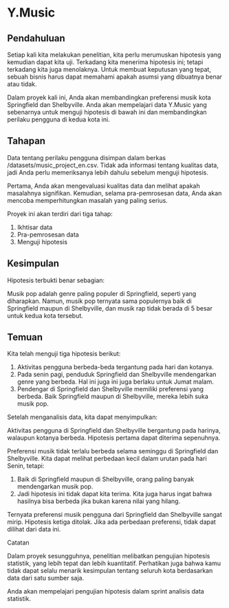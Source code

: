 # Y.Music

## Pendahuluan

Setiap kali kita melakukan penelitian, kita perlu merumuskan hipotesis yang kemudian dapat kita uji. Terkadang kita menerima hipotesis ini; tetapi terkadang kita juga menolaknya. Untuk membuat keputusan yang tepat, sebuah bisnis harus dapat memahami apakah asumsi yang dibuatnya benar atau tidak.

Dalam proyek kali ini, Anda akan membandingkan preferensi musik kota Springfield dan Shelbyville. Anda akan mempelajari data Y.Music yang sebenarnya untuk menguji hipotesis di bawah ini dan membandingkan perilaku pengguna di kedua kota ini.

## Tahapan

Data tentang perilaku pengguna disimpan dalam berkas /datasets/music_project_en.csv. Tidak ada informasi tentang kualitas data, jadi Anda perlu memeriksanya lebih dahulu sebelum menguji hipotesis.

Pertama, Anda akan mengevaluasi kualitas data dan melihat apakah masalahnya signifikan. Kemudian, selama pra-pemrosesan data, Anda akan mencoba memperhitungkan masalah yang paling serius.

Proyek ini akan terdiri dari tiga tahap:

1. Ikhtisar data
2. Pra-pemrosesan data
3. Menguji hipotesis

## Kesimpulan

Hipotesis terbukti benar sebagian:

Musik pop adalah genre paling populer di Springfield, seperti yang diharapkan.
Namun, musik pop ternyata sama populernya baik di Springfield maupun di Shelbyville, dan musik rap tidak berada di 5 besar untuk kedua kota tersebut.

## Temuan

Kita telah menguji tiga hipotesis berikut:

1. Aktivitas pengguna berbeda-beda tergantung pada hari dan kotanya.
2. Pada senin pagi, penduduk Springfield dan Shelbyville mendengarkan genre yang berbeda. Hal ini juga ini juga berlaku untuk Jumat malam.
3. Pendengar di Springfield dan Shelbyville memiliki preferensi yang berbeda. Baik Springfield maupun di Shelbyville, mereka lebih suka musik pop.

Setelah menganalisis data, kita dapat menyimpulkan:

Aktivitas pengguna di Springfield dan Shelbyville bergantung pada harinya, walaupun kotanya berbeda.
Hipotesis pertama dapat diterima sepenuhnya.

Preferensi musik tidak terlalu berbeda selama seminggu di Springfield dan Shelbyville. Kita dapat melihat perbedaan kecil dalam urutan pada hari Senin, tetapi:

1. Baik di Springfield maupun di Shelbyville, orang paling banyak mendengarkan musik pop.
2. Jadi hipotesis ini tidak dapat kita terima. Kita juga harus ingat bahwa hasilnya bisa berbeda jika bukan karena nilai yang hilang.

Ternyata preferensi musik pengguna dari Springfield dan Shelbyville sangat mirip.
Hipotesis ketiga ditolak. Jika ada perbedaan preferensi, tidak dapat dilihat dari data ini.

Catatan

Dalam proyek sesungguhnya, penelitian melibatkan pengujian hipotesis statistik, yang lebih tepat dan lebih kuantitatif. Perhatikan juga bahwa kamu tidak dapat selalu menarik kesimpulan tentang seluruh kota berdasarkan data dari satu sumber saja.

Anda akan mempelajari pengujian hipotesis dalam sprint analisis data statistik.
